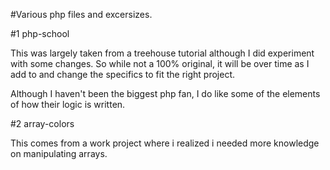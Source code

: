 #Various php files and excersizes.

#1 php-school

This was largely taken from a treehouse tutorial although I did experiment with some changes. So while not a 100% original, it will be over time as I add to and change the specifics to fit the right project.

Although I haven't been the biggest php fan, I do like some of the elements of how their logic is written.

#2 array-colors

This comes from a work project where i realized i needed more knowledge on manipulating arrays.

